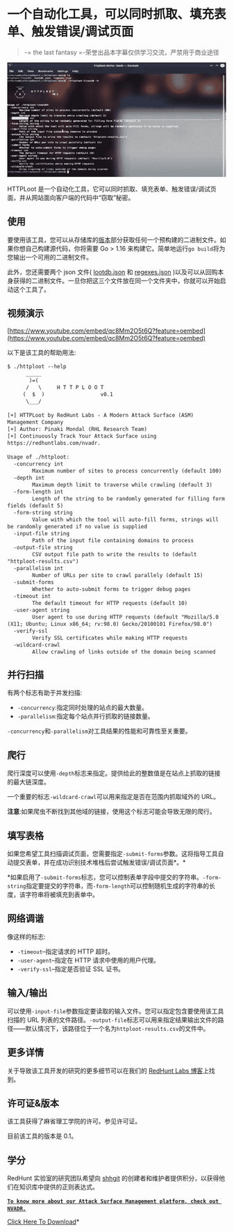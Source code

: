 # 一个自动化工具，可以同时抓取、填充表单、触发错误/调试页面

> -= the last fantasy =-荣誉出品本字幕仅供学习交流，严禁用于商业途径

[![](img//dad90b6dd7772259555b36a5d247ba62.png)](https://blogger.googleusercontent.com/img/b/R29vZ2xl/AVvXsEiFLBygf6lTRerfkLa5O5l4G7fXbZW1myxQ86i7hFvD5J-XiWBkSkLVBkxzupbI4SvxrXJvbPkDDrPqJ_3t_5wcXrUkzy6TEViY_D965ihkqbU9VOt2tAhD-7gv9dkVs9Po04Ib2Dwt9GQAN7FIRFRV0Rbu-p95bT28QkPzi54R3Bq1ZLASe14XEnna/s728/HTTPLoot(1).png)

HTTPLoot 是一个自动化工具，它可以同时抓取、填充表单、触发错误/调试页面，并从网站面向客户端的代码中“窃取”秘密。

## 使用

要使用该工具，您可以从存储库的[版本](https://github.com/redhuntlabs/HTTPLoot/releases)部分获取任何一个预构建的二进制文件。如果你想自己构建源代码，你将需要 Go > 1.16 来构建它。简单地运行`go build`将为您输出一个可用的二进制文件。

此外，您还需要两个 json 文件( [lootdb.json](https://github.com/redhuntlabs/HTTPLoot/blob/master/lootdb.json) 和 [regexes.json](https://github.com/redhuntlabs/HTTPLoot/blob/master/regexes.json) )以及可以从回购本身获得的二进制文件。一旦你把这三个文件放在同一个文件夹中，你就可以开始启动这个工具了。

## 视频演示

[https://www.youtube.com/embed/qc8Mm2O5t6Q?feature=oembed](https://www.youtube.com/embed/qc8Mm2O5t6Q?feature=oembed)

以下是该工具的帮助用法:

```
$ ./httploot --help
      _____
       )=(
      /   \     H T T P L O O T
     (  $  )                  v0.1
      \___/

[+] HTTPLoot by RedHunt Labs - A Modern Attack Surface (ASM) Management Company
[+] Author: Pinaki Mondal (RHL Research Team)
[+] Continuously Track Your Attack Surface using https://redhuntlabs.com/nvadr.

Usage of ./httploot:
  -concurrency int
        Maximum number of sites to process concurrently (default 100)
  -depth int
        Maximum depth limit to traverse while crawling (default 3)
  -form-length int
        Length of the string to be randomly generated for filling form fields (default 5)
  -form-string string
        Value with which the tool will auto-fill forms, strings will be randomly generated if no value is supplied
  -input-file string
        Path of the input file containing domains to process
  -output-file string
        CSV output file path to write the results to (default "httploot-results.csv")
  -parallelism int
        Number of URLs per site to crawl parallely (default 15)
  -submit-forms
        Whether to auto-submit forms to trigger debug pages
  -timeout int
        The default timeout for HTTP requests (default 10)
  -user-agent string
        User agent to use during HTTP requests (default "Mozilla/5.0 (X11; Ubuntu; Linux x86_64; rv:98.0) Gecko/20100101 Firefox/98.0")
  -verify-ssl
        Verify SSL certificates while making HTTP requests
  -wildcard-crawl
        Allow crawling of links outside of the domain being scanned
```

## 并行扫描

有两个标志有助于并发扫描:

*   `-concurrency`:指定同时处理的站点的最大数量。
*   `-parallelism`:指定每个站点并行抓取的链接数量。

`-concurrency`和`-parallelism`对工具结果的性能和可靠性至关重要。

## 爬行

爬行深度可以使用`-depth`标志来指定。提供给此的整数值是在站点上抓取的链接的最大链深度。

一个重要的标志`-wildcard-crawl`可以用来指定是否在范围内抓取域外的 URL。

**注意**:如果爬虫不断找到其他域的链接，使用这个标志可能会导致无限的爬行。

## 填写表格

如果您希望工具扫描调试页面，您需要指定`-submit-forms`参数。这将指导工具自动提交表单，并在成功识别技术堆栈后尝试触发错误/调试页面*。*

 *如果启用了`-submit-forms`标志，您可以控制表单字段中提交的字符串。`-form-string`指定要提交的字符串，而`-form-length`可以控制随机生成的字符串的长度，该字符串将被填充到表单中。

## 网络调谐

像这样的标志:

*   `-timeout`–指定请求的 HTTP 超时。
*   `-user-agent`–指定在 HTTP 请求中使用的用户代理。
*   `-verify-ssl`–指定是否验证 SSL 证书。

## 输入/输出

可以使用`-input-file`参数指定要读取的输入文件。您可以指定包含要使用该工具扫描的 URL 列表的文件路径。`-output-file`标志可以用来指定结果输出文件的路径——默认情况下，该路径位于一个名为`httploot-results.csv`的文件中。

## 更多详情

关于导致该工具开发的研究的更多细节可以在我们的 [RedHunt Labs 博客](https://redhuntlabs.com/blog/the-http-facet-httploot.html)上找到。

## 许可证&版本

该工具获得了麻省理工学院的许可。参见许可证。

目前该工具的版本是 0.1。

## 学分

RedHunt 实验室的研究团队希望向 [shhgit](https://github.com/eth0izzle/shhgit) 的创建者和维护者提供积分，以获得他们在知识库中提供的正则表达式。

**[`To know more about our Attack Surface Management platform, check out NVADR.`](https://redhuntlabs.com/nvadr)**

[Click Here To Download](https://github.com/redhuntlabs/HTTPLoot)*